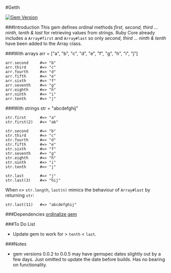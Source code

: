 #Getth

[![Gem Version](https://badge.fury.io/rb/getth.svg)](https://badge.fury.io/rb/getth)

###Introduction
This gem defines ordinal methods _first, second, third ... ninth, tenth & last_ for retrieving values from strings. Ruby Core already includes a `Array#first` and `Array#last` so only _second, third ... ninth & tenth_ have been added to the Array class.

###With arrays
    arr = ["a", "b", "c", "d", "e", "f", "g", "h", "i", "j"]
    
    arr.second     #=> "b"
    arr.third      #=> "c"
    arr.fourth     #=> "d"
    arr.fifth      #=> "e"
    arr.sixth      #=> "f"
    arr.seventh    #=> "g"
    arr.eighth     #=> "h"
    arr.ninth      #=> "i"
    arr.tenth      #=> "j"

###With strings
    str = "abcdefghij"
    
    str.first      #=> "a"
    str.first(2)   #=> "ab"
    
    str.second     #=> "b"
    str.third      #=> "c"
    str.fourth     #=> "d"
    str.fifth      #=> "e"
    str.sixth      #=> "f"
    str.seventh    #=> "g"
    str.eighth     #=> "h"
    str.ninth      #=> "i"
    str.tenth      #=> "j"
    
    str.last       #=> "j"
    str.last(3)    #=> "hij"
    
When `n`> `str.length`, `last(n)` mimics the behaviour of `Array#last` by returning `str`:
    
    str.last(11)   #=> "abcdefghij"

###Dependencies
[ordinalize gem](https://rubygems.org/gems/ordinalize)

###To Do List

* Update gem to work for > `tenth` < `last`.

###Notes

* gem versions 0.0.2 to 0.0.5 may have gemspec dates slightly out by a few days. Just omitted to update the date before builds. Has no bearing on functionality.